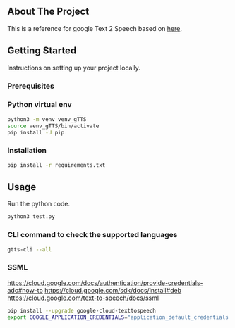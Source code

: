 <!-- ABOUT THE PROJECT -->
## About The Project
This is a reference for google Text 2 Speech based on [here](https://gtts.readthedocs.io/en/latest/).


<!-- GETTING STARTED -->
## Getting Started

Instructions on setting up your project locally.

### Prerequisites

### Python virtual env

  ```sh
  python3 -m venv venv_gTTS
  source venv_gTTS/bin/activate
  pip install -U pip
  ```

### Installation

  ```sh
  pip install -r requirements.txt
  ```


<!-- USAGE EXAMPLES -->
## Usage

Run the python code.
  ```sh
  python3 test.py
  ```

### CLI command to check the supported languages

  ```sh
  gtts-cli --all
  ```

### SSML
https://cloud.google.com/docs/authentication/provide-credentials-adc#how-to
https://cloud.google.com/sdk/docs/install#deb
https://cloud.google.com/text-to-speech/docs/ssml

  ```sh
  pip install --upgrade google-cloud-texttospeech
  export GOOGLE_APPLICATION_CREDENTIALS="application_default_credentials.json"
  ```
